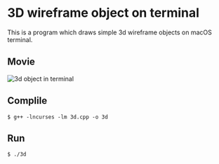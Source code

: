 # 3D wireframe object on terminal

This is a program which draws simple 3d wireframe objects on macOS terminal.

## Movie
![3d object in terminal](./screen.gif)

## Complile
```
$ g++ -lncurses -lm 3d.cpp -o 3d
```

## Run
```
$ ./3d
```

